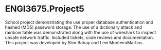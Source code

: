 # ENGI3675.Project5
School project demonstrating the use proper database authentication and hashed (MD5) password storage. The use of a dictionary attack and rainbow table was demonstrated along with the use of wireshark to inspect unsafe network traffic. Included tickets, code reviews and documentation. This project was developed by Slim Babay and Levi MonteiroMartins.
